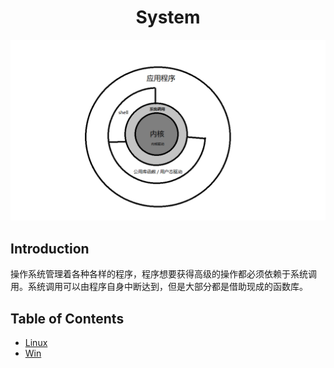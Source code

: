 <h1 style="text-align:center">System</h1>

![os](/fixtures/images/system/system.structure.png)

## Introduction

操作系统管理着各种各样的程序，程序想要获得高级的操作都必须依赖于系统调用。系统调用可以由程序自身中断达到，但是大部分都是借助现成的函数库。


## Table of Contents

+ [Linux](/src/system/linux/README.md)
+ [Win](/src/system/win/README.md.md)

